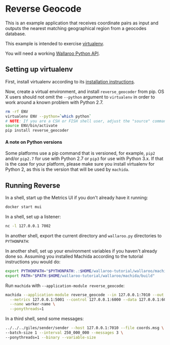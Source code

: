 # Reverse Geocode

This is an example application that receives coordinate pairs as input and outputs the
nearest matching geographical region from a geocodes database.

This example is intended to exercise [virtualenv](https://virtualenv.pypa.io/en/stable/).

You will need a working [Wallaroo Python API](/book/python/intro.md).

## Setting up virtualenv

First, install virtualenv according to its [installation instructions](https://virtualenv.pypa.io/en/stable/installation/).

Now, create a virtual environment, and install `reverse_geocoder` from pip.
OS X users should not omit the `--python` argument to `virtualenv` in order to work around a known problem with Python 2.7.

```bash
rm -rf ENV
virtualenv ENV --python=`which python`
# NOTE: If you are a CSH or FISH shell user, adjust the "source" command below
source ENV/bin/activate
pip install reverse_geocoder
```

#### A note on Python versions
Some platforms use a pip command that is versioned, for example, `pip2` and/or `pip2.7` for use with Python 2.7 or `pip3` for use with Python 3.x. If that is the case for your platform, please make sure you install virtualenv for Python 2, as this is the version that will be used by `machida`.

## Running Reverse

In a shell, start up the Metrics UI if you don't already have it running:

```bash
docker start mui
```

In a shell, set up a listener:

```bash
nc -l 127.0.0.1 7002
```

In another shell, export the current directory and `wallaroo.py` directories to `PYTHONPATH`:

In another shell, set up your environment variables if you haven't already done so. Assuming you installed Machida according to the tutorial instructions you would do:

```bash
export PYTHONPATH="$PYTHONPATH:.:$HOME/wallaroo-tutorial/wallaroo/machida"
export PATH="$PATH:$HOME/wallaroo-tutorial/wallaroo/machida/build"
```

Run `machida` with `--application-module reverse_geocode`:

```bash
machida --application-module reverse_geocode --in 127.0.0.1:7010 --out 127.0.0.1:7002 \
  --metrics 127.0.0.1:5001 --control 127.0.0.1:6000 --data 127.0.0.1:6001 \
  --name worker-name \
  --ponythreads=1
```

In a third shell, send some messages:

```bash
../../../giles/sender/sender --host 127.0.0.1:7010 --file coords.msg \
--batch-size 1 --interval 250_000_000 --messages 3 \
--ponythreads=1 --binary --variable-size
```
